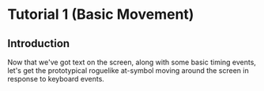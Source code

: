# Tutorial 1 (Basic Movement)
## Introduction

Now that we've got text on the screen, along with some basic timing events,
let's get the prototypical roguelike at-symbol moving around the screen in
response to keyboard events.